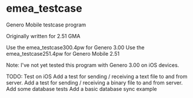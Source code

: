 # emea_testcase
Genero Mobile testcase program

Originally written for 2.51 GMA

Use the emea_testcase300.4pw for Genero 3.00
Use the emea_testcase251.4pw for Genero Mobile 2.51

Note:
I've not yet tested this program with Genero 3.00 on iOS devices.

TODO:
Test on iOS
Add a test for sending / receiving a text file to and from server.
Add a test for sending / receiving a binary file to and from server.
Add some database tests
Add a basic database sync example
